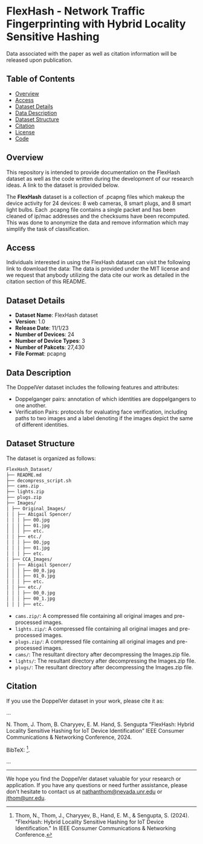 # FlexHash - Network Traffic Fingerprinting with Hybrid Locality Sensitive Hashing
Data associated with the paper as well as citation information will be released upon publication.

## Table of Contents

- [Overview](#overview)
- [Access](#access)
- [Dataset Details](#dataset-details)
- [Data Description](#data-description)
- [Dataset Structure](#dataset-structure)
- [Citation](#citation)
- [License](#license)
- [Code](#code)

## Overview
This repository is intended to provide documentation on the FlexHash dataset as well as the code written during the development of our research ideas. A link to the dataset is provided below.

The **FlexHash** dataset is a collection of .pcapng files which makeup the device activity for 24 devices: 8 web cameras, 8 smart plugs, and 8 smart light bulbs. Each .pcapng file contains a single packet and has been cleaned of ip/mac addresses and the checksums have been recomputed. This was done to anonymize the data and remove information which may simplify the task of classification.

## Access
Individuals interested in using the FlexHash dataset can visit the following link to download the data: 
The data is provided under the MIT license and we request that anybody utilizing the data cite our work as detailed in the citation section of this README.

## Dataset Details

- **Dataset Name**: FlexHash dataset
- **Version**: 1.0
- **Release Date**: 11/1/23
- **Number of Devices**: 24
- **Number of Device Types**: 3
- **Number of Pakcets**: 27,430
- **File Format**: pcapng

## Data Description

The DoppelVer dataset includes the following features and attributes:

- Doppelganger pairs: annotation of which identities are doppelgangers to one another.
- Verification Pairs: protocols for evaluating face verification, including paths to two images and a label denoting if the images depict the same of different identities. 

## Dataset Structure

The dataset is organized as follows:
``` bash
FlexHash_Dataset/
├── README.md
├── decompress_script.sh
├── cams.zip
├── lights.zip
├── plugs.zip
├── Images/
│ ├── Original_Images/
│ │ ├── Abigail Spencer/
│ │ │ ├── 00.jpg
│ │ │ ├── 01.jpg
│ │ │ ├── etc.
│ │ ├── etc./
│ │ │ ├── 00.jpg
│ │ │ ├── 01.jpg
│ │ │ ├── etc.
│ ├── CCA_Images/
│ │ ├── Abigail Spencer/
│ │ │ ├── 00_0.jpg
│ │ │ ├── 01_0.jpg
│ │ │ ├── etc.
│ │ ├── etc./
│ │ │ ├── 00_0.jpg
│ │ │ ├── 00_1.jpg
│ │ │ ├── etc.
```
- `cams.zip/`: A compressed file containing all original images and pre-processed images.
- `lights.zip/`: A compressed file containing all original images and pre-processed images.
- `plugs.zip/`: A compressed file containing all original images and pre-processed images.
- `cams/`: The resultant directory after decompressing the Images.zip file.
- `lights/`: The resultant directory after decompressing the Images.zip file.
- `plugs/`: The resultant directory after decompressing the Images.zip file.

## Citation

If you use the DoppelVer dataset in your work, please cite it as:

...

N. Thom, J. Thom, B. Charyyev, E. M. Hand, S. Sengupta “FlexHash: Hybrid Locality Sensitive Hashing for IoT Device Identification” IEEE Consumer Communications & Networking Conference, 2024.

BibTeX: [^thom2024flexhash].

...

[^thom2024flexhash]: Thom, N., Thom, J., Charyyev, B., Hand, E. M., & Sengupta, S. (2024). "FlexHash: Hybrid Locality Sensitive Hashing for IoT Device Identification." In IEEE Consumer Communications & Networking Conference.

---

We hope you find the DoppelVer dataset valuable for your research or application. If you have any questions or need further assistance, please don't hesitate to contact us at nathanthom@nevada.unr.edu or jthom@unr.edu.
